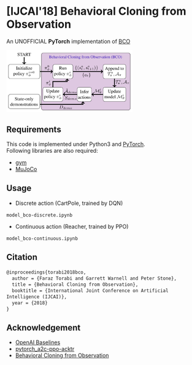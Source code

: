 # [IJCAI'18] Behavioral Cloning from Observation
An UNOFFICIAL **PyTorch** implementation of [BCO](https://www.ijcai.org/proceedings/2018/0687.pdf)

<img src='imgs/overview.png' width='65%' />

## Requirements
This code is implemented under Python3 and [PyTorch](https://pytorch.org/).
<br> Following libraries are also required:
+ [gym](https://gym.openai.com/)
+ [MuJoCo](http://www.mujoco.org/)

## Usage
+ Discrete action (CartPole, trained by DQN)
```
model_bco-discrete.ipynb
```

+ Continuous action (Reacher, trained by PPO)
```
model_bco-continuous.ipynb
```

## Citation
```
@inproceedings{torabi2018bco,
  author = {Faraz Torabi and Garrett Warnell and Peter Stone}, 
  title = {Behavioral Cloning from Observation}, 
  booktitle = {International Joint Conference on Artificial Intelligence (IJCAI)}, 
  year = {2018} 
}
```

## Acknowledgement
+ [OpenAI Baselines](https://github.com/openai/baselines)
+ [pytorch_a2c-ppo-acktr](https://github.com/ikostrikov/pytorch-a2c-ppo-acktr)
+ [Behavioral Cloning from Observation](https://www.ijcai.org/proceedings/2018/0687.pdf)
